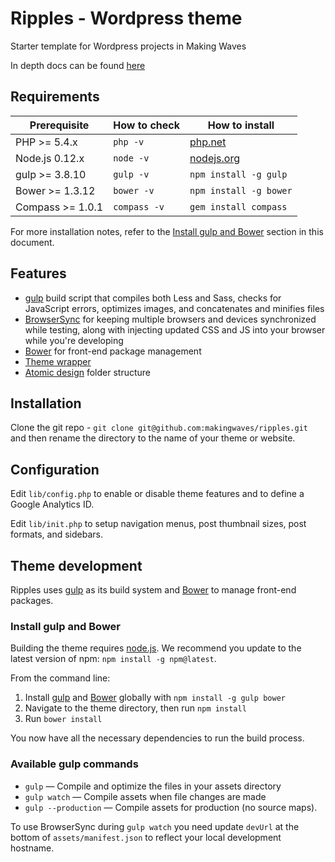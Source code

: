 # Ripples - Wordpress theme

Starter template for Wordpress projects in Making Waves

In depth docs can be found [here](https://www.gitbook.com/content/book/pederan/makingpress/)

## Requirements

| Prerequisite     | How to check | How to install
| ---------------- | ------------ | ------------- |
| PHP >= 5.4.x     | `php -v`     | [php.net](http://php.net/manual/en/install.php) |
| Node.js 0.12.x   | `node -v`    | [nodejs.org](http://nodejs.org/) |
| gulp >= 3.8.10   | `gulp -v`    | `npm install -g gulp` |
| Bower >= 1.3.12  | `bower -v`   | `npm install -g bower` |
| Compass >= 1.0.1 | `compass -v` | `gem install compass` |
For more installation notes, refer to the [Install gulp and Bower](#install-gulp-and-bower) section in this document.

## Features

* [gulp](http://gulpjs.com/) build script that compiles both Less and Sass, checks for JavaScript errors, optimizes images, and concatenates and minifies files
* [BrowserSync](http://www.browsersync.io/) for keeping multiple browsers and devices synchronized while testing, along with injecting updated CSS and JS into your browser while you're developing
* [Bower](http://bower.io/) for front-end package management
* [Theme wrapper](https://roots.io/sage/docs/theme-wrapper/)
* [Atomic design](http://bradfrost.com/blog/post/atomic-web-design/) folder structure 

## Installation

Clone the git repo - `git clone git@github.com:makingwaves/ripples.git` and then rename the directory to the name of your theme or website.


## Configuration

Edit `lib/config.php` to enable or disable theme features and to define a Google Analytics ID.

Edit `lib/init.php` to setup navigation menus, post thumbnail sizes, post formats, and sidebars.

## Theme development

Ripples uses [gulp](http://gulpjs.com/) as its build system and [Bower](http://bower.io/) to manage front-end packages.

### Install gulp and Bower

Building the theme requires [node.js](http://nodejs.org/download/). We recommend you update to the latest version of npm: `npm install -g npm@latest`.

From the command line:

1. Install [gulp](http://gulpjs.com) and [Bower](http://bower.io/) globally with `npm install -g gulp bower`
2. Navigate to the theme directory, then run `npm install`
3. Run `bower install`

You now have all the necessary dependencies to run the build process.

### Available gulp commands

* `gulp` — Compile and optimize the files in your assets directory
* `gulp watch` — Compile assets when file changes are made
* `gulp --production` — Compile assets for production (no source maps).

To use BrowserSync during `gulp watch` you need update `devUrl` at the bottom of `assets/manifest.json` to reflect your local development hostname.

